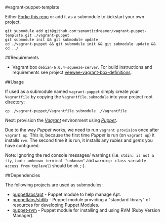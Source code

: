 #vagrant-puppet-template

Either [Forke this repo](http://help.github.com/fork-a-repo/) or add it as a submodule to kickstart your own project.

    git submodule add git@github.com:semanticdreamer/vagrant-puppet-template.git ./vagrant-puppet
    git submodule init && git submodule update
    cd ./vagrant-puppet && git submodule init && git submodule update && cd ../

##Requirements

* Vagrant box `debian-6.0.4-squeeze-server`. For build instructions and requirements see project [veewee-vagrant-box-definitions][veewee-vagrant-box-definitions].    

##Usage

If used as a submodule named `vagrant-puppet` simply create your `Vagrantfile` by copying the `Vagrantfile.submodule` into your project root directory:

    cp ./vagrant-puppet/Vagrantfile.submodule ./Vagrantfile

Next: provision the [*Vagrant*][vagrant] environment using [*Puppet*][puppet].

Due to the way *Puppet* works, we need to run `vagrant provision` once after `vagrant up`. This is, because the first time *Puppet* is run (on `vagrant up`) it installs `rvm`. The second time it is run, it installs any *rubies* and *gems* you have configured.

Note: Ignoring the red console messages/ warnings (i.e. `stdin: is not a tty`, `tput: unknown terminal "unknown"` and `warning: class variable access from toplevel`) should be ok ;-).

##Dependencies

The following projects are used as submodules:

* [puppetlabs/apt](https://github.com/puppetlabs/puppet-apt) - Puppet module to help manage Apt.
* [puppetlabs/stdlib](https://github.com/puppetlabs/puppetlabs-stdlib) - Puppet module providing a "standard library" of resources for developing Puppet Modules.
* [puppet-rvm](https://github.com/blt04/puppet-rvm) - Puppet module for installing and using RVM (Ruby Version Manager).



[Puppet]: http://puppetlabs.com/ "Puppet"
[Vagrant]: http://vagrantup.com/ "Vagrant"
[veewee-vagrant-box-definitions]: https://github.com/semanticdreamer/veewee-vagrant-box-definitions